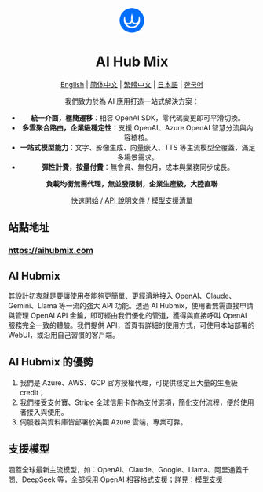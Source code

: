 <div align="center">
<img src="./images/logohubmix.png" alt="icon" width="50px"/>
  
<h1 align="center">AI Hub Mix</h1>

<p>
<a href="./README.md">English</a> | <a href="./README.zh-CN.md">简体中文</a> | <a href="./README.zh-TW.md">繁體中文</a> | <a href="./README.ja-JP.md">日本語</a> | <a href="./README.ko-KR.md">한국어</a>
</p>

我們致力於為 AI 應用打造一站式解決方案：

- **統一介面，極簡遷移**：相容 OpenAI SDK，零代碼變更即可平滑切換。
- **多雲聚合路由，企業級穩定性**：支援 OpenAI、Azure OpenAI 智慧分流與內容稽核。
- **一站式模型能力**：文字、影像生成、向量嵌入、TTS 等主流模型全覆蓋，滿足多場景需求。
- **彈性計費，按量付費**：無會員、無包月，成本與業務同步成長。


**負載均衡無需代理，無並發限制，企業生產級，大陸直聯**

[快速開始](https://aihubmix.com/) / [API 說明文件](https://docs.aihubmix.com/) / [模型支援清單](https://aihubmix.com/models) 



</div>

## 站點地址
### https://aihubmix.com




## AI Hubmix
其設計初衷就是要讓使用者能夠更簡單、更經濟地接入 OpenAI、Claude、Gemini、Llama 等一流的強大 API 功能。透過 AI Hubmix，使用者無需直接申請與管理 OpenAI API 金鑰，即可經由我們優化的管道，獲得與直接呼叫 OpenAI 服務完全一致的體驗。我們提供 API，首頁有詳細的使用方式，可使用本站部署的 WebUI，或沿用自己習慣的客戶端。

## AI Hubmix 的優勢 
1. 我們是 Azure、AWS、GCP 官方授權代理，可提供穩定且大量的生產級 credit；
2. 我們接受支付寶、Stripe 全球信用卡作為支付選項，簡化支付流程，便於使用者接入與使用。
3. 伺服器與資料庫皆部署於美國 Azure 雲端，專業可靠。 



## 支援模型
涵蓋全球最新主流模型，如：OpenAI、Claude、Google、Llama、阿里通義千問、DeepSeek 等，全部採用 OpenAI 相容格式支援；詳見：[模型支援](https://aihubmix.com/models)




